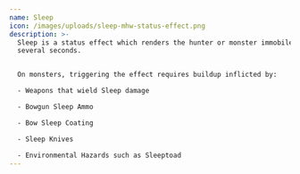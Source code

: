 ```yaml
---
name: Sleep
icon: /images/uploads/sleep-mhw-status-effect.png
description: >-
  Sleep is a status effect which renders the hunter or monster immobile for
  several seconds.


  On monsters, triggering the effect requires buildup inflicted by:

  - Weapons that wield Sleep damage

  - Bowgun Sleep Ammo

  - Bow Sleep Coating

  - Sleep Knives

  - Environmental Hazards such as Sleeptoad
---
```


